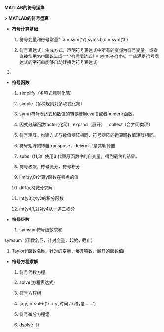 **MATLAB的符号运算**

**\> MATLAB的符号运算**

-   **符号计算基础**

    1.  符号变量和符号常量“\` a = sym(‘a’),syms b,c = sym(‘3’)

    2.  符号表达式。生成方式，声明符号表达式中所有的变量为符号变量。或者直接使用sym函数生成一个符号表达式f
        = sym(字符串)。一些满足符号表达式的字符串能够自动转换为符号表达式

3.

-   **符号函数**

    1.  simplify（多项式规则化简）

    2.  simple（多种规则对多项式化简）

    3.  sym()符号表达式和数值的转换使用eval()或者numeric函数。

    4.  因式分解函数factor(化简) , expand（展开） , collect（合并同类项）

    5.  符号矩阵。构建方式与数值矩阵相同，符号矩阵的运算同数值矩阵相同。

    6.  符号矩阵的转置transpose，determ ，’是共轭转置

    7.  subs（f1,3）使用3 代替原函数中的自变量，得到最终的结果。

    8.  符号极限，符号微分，符号积分

    9.  limit(y,0)计算y函数在零点的值

    10. diff(y,3)微分求解

    11. int(y3)求y3的积分函数

    12. int(y4,1,2)对y4从一道二积分

-   **符号级数**

    1.  symsum符号级数求和

symsum（函数名臣，针对变量，起始，截止）

1.  Taylor(f函数名称，针对的变量，展开项数，展开的函数值)

-   **符号方程求解**

    1.  符号代数方程

    2.  solve(方程表达式)

    3.  符号方程组

    4.  [x,y] = solve(‘x + y’,时间，’x和y是… …’)

    5.  符号微分方程组

    6.  dsolve（）
